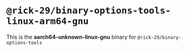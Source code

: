 # `@rick-29/binary-options-tools-linux-arm64-gnu`

This is the **aarch64-unknown-linux-gnu** binary for `@rick-29/binary-options-tools`
